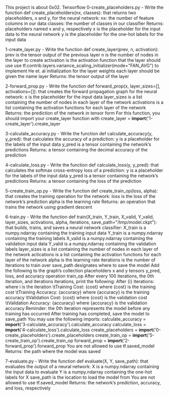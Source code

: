 This project is about 0x02. Tensorflow
0-create_placeholders.py - Write the function def create_placeholders(nx, classes): that returns two placeholders, x and y, for the neural network:
nx: the number of feature columns in our data
classes: the number of classes in our classifier
Returns: placeholders named x and y, respectively
x is the placeholder for the input data to the neural network
y is the placeholder for the one-hot labels for the input data

1-create_layer.py - Write the function def create_layer(prev, n, activation):
prev is the tensor output of the previous layer
n is the number of nodes in the layer to create
activation is the activation function that the layer should use
use tf.contrib.layers.variance_scaling_initializer(mode="FAN_AVG") to implement He et. al initialization for the layer weights
each layer should be given the name layer
Returns: the tensor output of the layer

2-forward_prop.py - Write the function def forward_prop(x, layer_sizes=[], activations=[]): that creates the forward propagation graph for the neural network:
x is the placeholder for the input data
layer_sizes is a list containing the number of nodes in each layer of the network
activations is a list containing the activation functions for each layer of the network
Returns: the prediction of the network in tensor form
For this function, you should import your create_layer function with create_layer = __import__('1-create_layer').create_layer

3-calculate_accuracy.py - Write the function def calculate_accuracy(y, y_pred): that calculates the accuracy of a prediction:
y is a placeholder for the labels of the input data
y_pred is a tensor containing the network’s predictions
Returns: a tensor containing the decimal accuracy of the prediction

4-calculate_loss.py - Write the function def calculate_loss(y, y_pred): that calculates the softmax cross-entropy loss of a prediction:
y is a placeholder for the labels of the input data
y_pred is a tensor containing the network’s predictions
Returns: a tensor containing the loss of the prediction

5-create_train_op.py - Write the function def create_train_op(loss, alpha): that creates the training operation for the network:
loss is the loss of the network’s prediction
alpha is the learning rate
Returns: an operation that trains the network using gradient descent

6-train.py - Write the function def train(X_train, Y_train, X_valid, Y_valid, layer_sizes, activations, alpha, iterations, save_path="/tmp/model.ckpt"): that builds, trains, and saves a neural network classifier:
X_train is a numpy.ndarray containing the training input data
Y_train is a numpy.ndarray containing the training labels
X_valid is a numpy.ndarray containing the validation input data
Y_valid is a numpy.ndarray containing the validation labels
layer_sizes is a list containing the number of nodes in each layer of the network
actications is a list containing the activation functions for each layer of the network
alpha is the learning rate
iterations is the number of iterations to train over
save_path designates where to save the model
Add the following to the graph’s collection
placeholders x and y
tensors y_pred, loss, and accuracy
operation train_op
After every 100 iterations, the 0th iteration, and iterations iterations, print the following:
After {i} iterations: where i is the iteration
\tTraining Cost: {cost} where {cost} is the training cost
\tTraining Accuracy: {accuracy} where {accuracy} is the training accuracy
\tValidation Cost: {cost} where {cost} is the validation cost
\tValidation Accuracy: {accuracy} where {accuracy} is the validation accuracy
Reminder: the 0th iteration represents the model before any training has occurred
After training has completed, save the model to save_path
You may use the following imports:
calculate_accuracy = __import__('3-calculate_accuracy').calculate_accuracy
calculate_loss = __import__('4-calculate_loss').calculate_loss
create_placeholders = __import__('0-create_placeholders').create_placeholders
create_train_op = __import__('5-create_train_op').create_train_op
forward_prop = __import__('2-forward_prop').forward_prop
You are not allowed to use tf.saved_model
Returns: the path where the model was saved

7-evaluate.py - Write the function def evaluate(X, Y, save_path): that evaluates the output of a neural network:
X is a numpy.ndarray containing the input data to evaluate
Y is a numpy.ndarray containing the one-hot labels for X
save_path is the location to load the model from
You are not allowed to use tf.saved_model
Returns: the network’s prediction, accuracy, and loss, respectively
